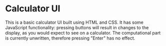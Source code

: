 # Calculator UI

This is a basic calculator UI built using HTML and CSS. It has some JavaScript functionality: pressing buttons will result in changes to the display, as you would expect to see on a calculator. The computational part is currently unwritten, therefore pressing "Enter" has no effect.
